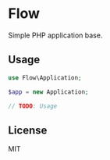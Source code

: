 # Flow

Simple PHP application base.

## Usage

```php
use Flow\Application;

$app = new Application;

// TODO: Usage
```

## License

MIT
